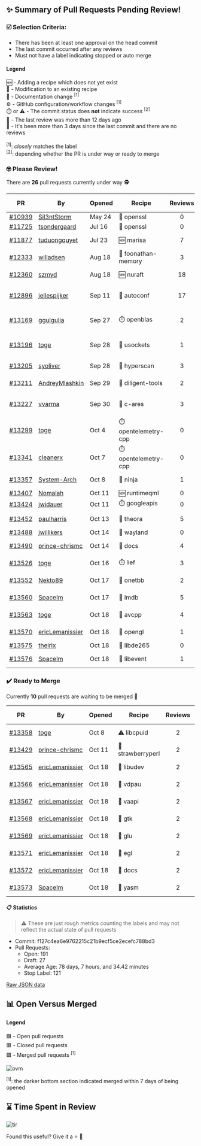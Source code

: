 ## :sparkles: Summary of Pull Requests Pending Review!

### :ballot_box_with_check: Selection Criteria:

- There has been at least one approval on the head commit
- The last commit occurred after any reviews
- Must not have a label indicating stopped or auto merge

#### Legend

:new: - Adding a recipe which does not yet exist<br>
:memo: - Modification to an existing recipe<br>
:green_book: - Documentation change <sup>[1]</sup><br>
:gear: - GitHub configuration/workflow changes <sup>[1]</sup><br>
:stopwatch: or :warning: - The commit status does **not** indicate success <sup>[2]</sup><br>
:bell: - The last review was more than 12 days ago<br>
:eyes: - It's been more than 3 days since the last commit and there are no reviews<br>
<br>
<sup>[1]</sup>: _closely_ matches the label<br>
<sup>[2]</sup>: depending whether the PR is under way or ready to merge

### :nerd_face: Please Review! 

There are **26** pull requests currently under way :detective:

PR | By | Opened | Recipe | Reviews | Last | :stop_sign: Blockers | :star2: Approvers
:---: | --- | --- | --- | :---: | --- | --- | ---
[#10939](https://github.com/conan-io/conan-center-index/pull/10939)|[Sil3ntStorm](https://github.com/Sil3ntStorm)|May 24|:memo: openssl|0|:eyes:||
[#11725](https://github.com/conan-io/conan-center-index/pull/11725)|[tsondergaard](https://github.com/tsondergaard)|Jul 16|:memo: openssl|0|:eyes:||
[#11877](https://github.com/conan-io/conan-center-index/pull/11877)|[tuduongquyet](https://github.com/tuduongquyet)|Jul 23|:new: marisa|7|Oct 15||SSE4
[#12333](https://github.com/conan-io/conan-center-index/pull/12333)|[willadsen](https://github.com/willadsen)|Aug 18|:memo: foonathan-memory|3|Oct 15||SSE4
[#12360](https://github.com/conan-io/conan-center-index/pull/12360)|[szmyd](https://github.com/szmyd)|Aug 18|:new: nuraft|18|Oct 17||SSE4
[#12896](https://github.com/conan-io/conan-center-index/pull/12896)|[jellespijker](https://github.com/jellespijker)|Sep 11|:memo: autoconf|17|Oct 16|uilianries|prince-chrismc, jwillikers
[#13169](https://github.com/conan-io/conan-center-index/pull/13169)|[ggulgulia](https://github.com/ggulgulia)|Sep 27|:stopwatch: openblas|2|Sep 27 :bell:||
[#13196](https://github.com/conan-io/conan-center-index/pull/13196)|[toge](https://github.com/toge)|Sep 28|:memo: usockets|1|Sep 29 :bell:||
[#13205](https://github.com/conan-io/conan-center-index/pull/13205)|[syoliver](https://github.com/syoliver)|Sep 28|:memo: hyperscan|3|Oct 18||jwillikers
[#13211](https://github.com/conan-io/conan-center-index/pull/13211)|[AndreyMlashkin](https://github.com/AndreyMlashkin)|Sep 29|:memo: diligent-tools|2|Oct 2 :bell:||
[#13227](https://github.com/conan-io/conan-center-index/pull/13227)|[vvarma](https://github.com/vvarma)|Sep 30|:memo: c-ares|3|Sep 30 :bell:|uilianries|jwillikers
[#13299](https://github.com/conan-io/conan-center-index/pull/13299)|[toge](https://github.com/toge)|Oct 4|:stopwatch: opentelemetry-cpp|0|||
[#13341](https://github.com/conan-io/conan-center-index/pull/13341)|[cleanerx](https://github.com/cleanerx)|Oct 7|:stopwatch: opentelemetry-cpp|0|:eyes:||
[#13357](https://github.com/conan-io/conan-center-index/pull/13357)|[System-Arch](https://github.com/System-Arch)|Oct 8|:memo: ninja|1|Oct 15||
[#13407](https://github.com/conan-io/conan-center-index/pull/13407)|[Nomalah](https://github.com/Nomalah)|Oct 11|:new: runtimeqml|0|||
[#13424](https://github.com/conan-io/conan-center-index/pull/13424)|[jwidauer](https://github.com/jwidauer)|Oct 11|:stopwatch: googleapis|0|:eyes:||
[#13452](https://github.com/conan-io/conan-center-index/pull/13452)|[paulharris](https://github.com/paulharris)|Oct 13|:memo: theora|5|Oct 17||
[#13488](https://github.com/conan-io/conan-center-index/pull/13488)|[jwillikers](https://github.com/jwillikers)|Oct 14|:memo: wayland|0|||
[#13490](https://github.com/conan-io/conan-center-index/pull/13490)|[prince-chrismc](https://github.com/prince-chrismc)|Oct 14|:green_book: docs|4|Oct 18||
[#13526](https://github.com/conan-io/conan-center-index/pull/13526)|[toge](https://github.com/toge)|Oct 16|:stopwatch: lief|3|Oct 18||
[#13552](https://github.com/conan-io/conan-center-index/pull/13552)|[Nekto89](https://github.com/Nekto89)|Oct 17|:memo: onetbb|2|Oct 18||prince-chrismc
[#13560](https://github.com/conan-io/conan-center-index/pull/13560)|[SpaceIm](https://github.com/SpaceIm)|Oct 17|:memo: lmdb|5|Oct 18||uilianries
[#13563](https://github.com/conan-io/conan-center-index/pull/13563)|[toge](https://github.com/toge)|Oct 18|:memo: avcpp|4|Oct 18||uilianries
[#13570](https://github.com/conan-io/conan-center-index/pull/13570)|[ericLemanissier](https://github.com/ericLemanissier)|Oct 18|:memo: opengl|1|Oct 18||uilianries
[#13575](https://github.com/conan-io/conan-center-index/pull/13575)|[theirix](https://github.com/theirix)|Oct 18|:memo: libde265|0|||
[#13576](https://github.com/conan-io/conan-center-index/pull/13576)|[SpaceIm](https://github.com/SpaceIm)|Oct 18|:memo: libevent|1|Oct 18||jwillikers


### :heavy_check_mark: Ready to Merge 

Currently **10** pull requests are waiting to be merged :tada:


PR | By | Opened | Recipe | Reviews | :star2: Approvers
:---: | --- | --- | --- | :---: | ---
[#13358](https://github.com/conan-io/conan-center-index/pull/13358)|[toge](https://github.com/toge)|Oct 8|:warning: libcpuid|2|jwillikers, uilianries
[#13429](https://github.com/conan-io/conan-center-index/pull/13429)|[prince-chrismc](https://github.com/prince-chrismc)|Oct 11|:memo: strawberryperl|2|uilianries, jwillikers
[#13565](https://github.com/conan-io/conan-center-index/pull/13565)|[ericLemanissier](https://github.com/ericLemanissier)|Oct 18|:memo: libudev|2|uilianries, jwillikers
[#13566](https://github.com/conan-io/conan-center-index/pull/13566)|[ericLemanissier](https://github.com/ericLemanissier)|Oct 18|:memo: vdpau|2|uilianries, jwillikers
[#13567](https://github.com/conan-io/conan-center-index/pull/13567)|[ericLemanissier](https://github.com/ericLemanissier)|Oct 18|:memo: vaapi|2|uilianries, jwillikers
[#13568](https://github.com/conan-io/conan-center-index/pull/13568)|[ericLemanissier](https://github.com/ericLemanissier)|Oct 18|:memo: gtk|2|uilianries, jwillikers
[#13569](https://github.com/conan-io/conan-center-index/pull/13569)|[ericLemanissier](https://github.com/ericLemanissier)|Oct 18|:memo: glu|2|uilianries, jwillikers
[#13571](https://github.com/conan-io/conan-center-index/pull/13571)|[ericLemanissier](https://github.com/ericLemanissier)|Oct 18|:memo: egl|2|uilianries, jwillikers
[#13572](https://github.com/conan-io/conan-center-index/pull/13572)|[ericLemanissier](https://github.com/ericLemanissier)|Oct 18|:green_book: docs|2|uilianries, jwillikers
[#13573](https://github.com/conan-io/conan-center-index/pull/13573)|[SpaceIm](https://github.com/SpaceIm)|Oct 18|:memo: yasm|2|uilianries, jwillikers


#### :clipboard: Statistics

> :warning: These are just rough metrics counting the labels and may not reflect the actual state of pull requests

- Commit: f127c4ea6e9762215c21b9ecf5ce2ecefc788bd3
- Pull Requests:
	- Open: 191
	- Draft: 27
	- Average Age: 78 days, 7 hours, and 34.42 minutes
	- Stop Label: 121
	

[Raw JSON data](https://raw.githubusercontent.com/prince-chrismc/conan-center-index-pending-review/raw-data/pending-review.json)

## :bar_chart: Open Versus Merged

#### Legend

:green_square: - Open pull requests<br>
:red_square: - Closed pull requests<br>
:purple_square: - Merged pull requests <sup>[1]</sup><br>

![ovm](https://github.com/prince-chrismc/conan-center-index-pending-review/blob/raw-data/open-versus-merged.gif?raw=true)

<sup>[1]</sup>: the darker bottom section indicated merged within 7 days of being opened

## :hourglass: Time Spent in Review

![tir](https://github.com/prince-chrismc/conan-center-index-pending-review/blob/raw-data/time-in-review.png?raw=true)

Found this useful? Give it a :star: :pray:
	